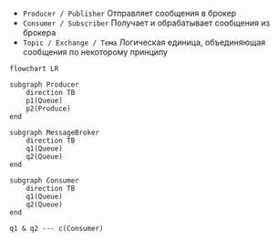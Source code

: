 - `Producer / Publisher`
	Отправляет сообщения в брокер
- `Consumer / Subscriber`
Получает и обрабатывает сообщения из брокера
- `Topic / Exchange / Тема`
Логическая единица, объединяющая сообщения по некоторому принципу

```mermaid
flowchart LR

subgraph Producer
	direction TB
	p1(Queue)
	p2(Produce)
end

subgraph MessageBroker
	direction TB
	q1(Queue)
	q2(Queue)
end

subgraph Consumer
	direction TB
	q1(Queue)
	q2(Queue)
end

q1 & q2 --- c(Consumer)

```
